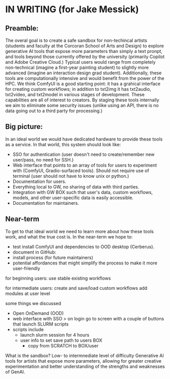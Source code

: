 # IN WRITING (for Jake Messick)

## Preamble:
The overal goal is to create a safe sandbox for non-techincal artists (students and faculty at the Corcoran School of Arts and Design) to explore generative AI tools that expose more parameters than simply a text pronpt, and tools beyond those currently offered by the university (primarily Copilot and Adobe Creative Cloud.) Typical users would range from completely non-technical (imagine a first-year painting student) to slightly more advanced (imagine an interaction design grad student). Additionally, these tools are computationally intensive and would benefit from the power of the HPC. We think ComfyUI is a good starting point: it has a grahical interface for creating custom workflows; in addition to txt2img it has txt2audio, txt2video, and txt2model in various stages of development. These capabilities are all of interest to creators. By staging these tools internally we aim to eliminate some security issues (unlike using an API, there is no data going out to a third party for processing.)

## Big picture:
In an ideal world we would have dedicated hardware to provide these tools as a service. In that world, this system should look like:

+ SSO for authentication (user doesn't need to create/remember new user/pass, no need for SSH.)
+ Web interface that points to an array of tools for users to experiment with (ComfyUI, Gradio-surfaced tools). Should not require use of terminal (user should not have to know unix or python.)
+ Documentation for users.
+ Everything local to GW, no sharing of data with third parties.
+ Integration with GW BOX such that user's data, custom workflows, models, and other user-specific data is easily accessible.
+ Documentation for maintainers.

## Near-term
To get to that ideal world we need to learn more about how these tools work, and what the true cost is. In the near-term we hope to:
+ test install ComfyUI and dependencies to OOD desktop (Cerberus).
+ document in GitHub:
+ install process (for future maintainers)
+ potential affordances that might simplify the process to make it more user-friendly



for beginning users:
use stable existing workflows

for intermediate users:
create and save/load custom workflows
add modules at user level


some things we discussed
+ Open OnDemand (OOD)
+ web interface with SSO > on login go to screen with a couple of buttons that launch SLURM scripts
+ scripts include
    + launch slurm session for 4 hours
    + user info to set save path to users BOX
        + copy from SCRATCH to BOX/user

What is the sandbox?
Low- to intermnediate level of difficulty
Generative AI tools for artists that expose more parameters, allowing for greater creative experimentation and better understanding of the strengths and weaknesses of GenAI.
